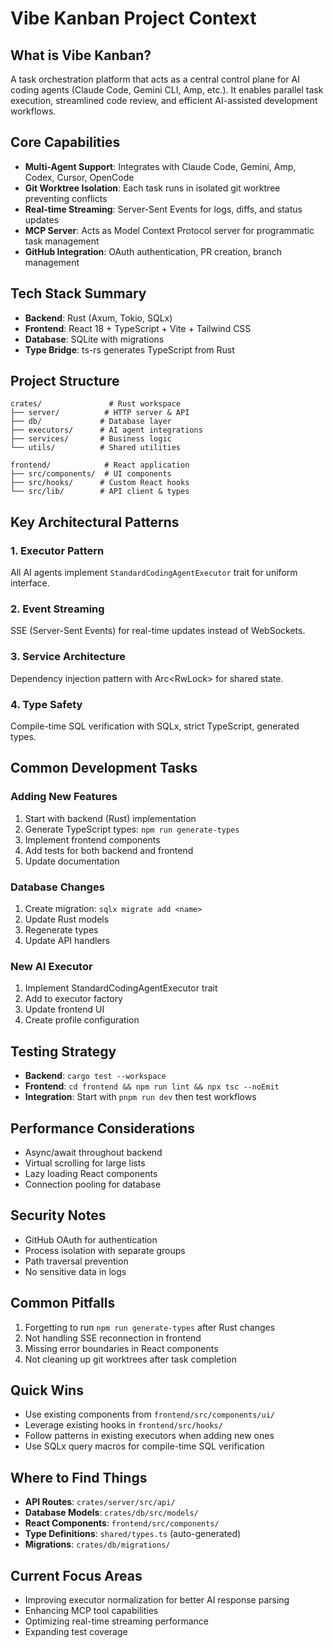# Vibe Kanban Project Context

## What is Vibe Kanban?
A task orchestration platform that acts as a central control plane for AI coding agents (Claude Code, Gemini CLI, Amp, etc.). It enables parallel task execution, streamlined code review, and efficient AI-assisted development workflows.

## Core Capabilities
- **Multi-Agent Support**: Integrates with Claude Code, Gemini, Amp, Codex, Cursor, OpenCode
- **Git Worktree Isolation**: Each task runs in isolated git worktree preventing conflicts
- **Real-time Streaming**: Server-Sent Events for logs, diffs, and status updates
- **MCP Server**: Acts as Model Context Protocol server for programmatic task management
- **GitHub Integration**: OAuth authentication, PR creation, branch management

## Tech Stack Summary
- **Backend**: Rust (Axum, Tokio, SQLx)
- **Frontend**: React 18 + TypeScript + Vite + Tailwind CSS
- **Database**: SQLite with migrations
- **Type Bridge**: ts-rs generates TypeScript from Rust

## Project Structure
```
crates/               # Rust workspace
├── server/          # HTTP server & API
├── db/             # Database layer
├── executors/      # AI agent integrations
├── services/       # Business logic
└── utils/          # Shared utilities

frontend/            # React application
├── src/components/  # UI components
├── src/hooks/      # Custom React hooks
└── src/lib/        # API client & types
```

## Key Architectural Patterns

### 1. Executor Pattern
All AI agents implement `StandardCodingAgentExecutor` trait for uniform interface.

### 2. Event Streaming
SSE (Server-Sent Events) for real-time updates instead of WebSockets.

### 3. Service Architecture
Dependency injection pattern with Arc<RwLock<T>> for shared state.

### 4. Type Safety
Compile-time SQL verification with SQLx, strict TypeScript, generated types.

## Common Development Tasks

### Adding New Features
1. Start with backend (Rust) implementation
2. Generate TypeScript types: `npm run generate-types`
3. Implement frontend components
4. Add tests for both backend and frontend
5. Update documentation

### Database Changes
1. Create migration: `sqlx migrate add <name>`
2. Update Rust models
3. Regenerate types
4. Update API handlers

### New AI Executor
1. Implement StandardCodingAgentExecutor trait
2. Add to executor factory
3. Update frontend UI
4. Create profile configuration

## Testing Strategy
- **Backend**: `cargo test --workspace`
- **Frontend**: `cd frontend && npm run lint && npx tsc --noEmit`
- **Integration**: Start with `pnpm run dev` then test workflows

## Performance Considerations
- Async/await throughout backend
- Virtual scrolling for large lists
- Lazy loading React components
- Connection pooling for database

## Security Notes
- GitHub OAuth for authentication
- Process isolation with separate groups
- Path traversal prevention
- No sensitive data in logs

## Common Pitfalls
1. Forgetting to run `npm run generate-types` after Rust changes
2. Not handling SSE reconnection in frontend
3. Missing error boundaries in React components
4. Not cleaning up git worktrees after task completion

## Quick Wins
- Use existing components from `frontend/src/components/ui/`
- Leverage existing hooks in `frontend/src/hooks/`
- Follow patterns in existing executors when adding new ones
- Use SQLx query macros for compile-time SQL verification

## Where to Find Things
- **API Routes**: `crates/server/src/api/`
- **Database Models**: `crates/db/src/models/`
- **React Components**: `frontend/src/components/`
- **Type Definitions**: `shared/types.ts` (auto-generated)
- **Migrations**: `crates/db/migrations/`

## Current Focus Areas
- Improving executor normalization for better AI response parsing
- Enhancing MCP tool capabilities
- Optimizing real-time streaming performance
- Expanding test coverage